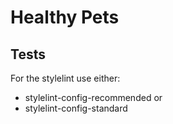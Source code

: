 # Healthy Pets

## Tests

For the stylelint use either:

- stylelint-config-recommended or
- stylelint-config-standard
